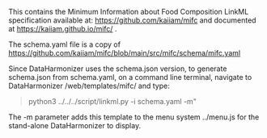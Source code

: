 This contains the Minimum Information about Food Composition LinkML specification available at: https://github.com/kaiiam/mifc and documented at https://kaiiam.github.io/mifc/ .

The schema.yaml file is a copy of https://github.com/kaiiam/mifc/blob/main/src/mifc/schema/mifc.yaml

Since DataHarmonizer uses the schema.json version, to generate schema.json from schema.yaml, on a command line terminal, navigate to DataHarmonizer /web/templates/mifc/ and type:

> python3 ../../../script/linkml.py -i schema.yaml -m"

The -m parameter adds this template to the menu system ../menu.js for the stand-alone DataHarmonizer to display.